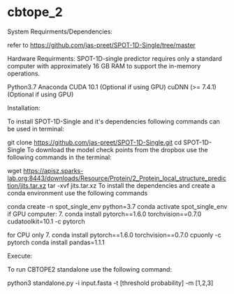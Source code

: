 # cbtope_2

System Requirments/Dependencies:

refer to https://github.com/jas-preet/SPOT-1D-Single/tree/master

Hardware Requirments: SPOT-1D-single predictor requires only a standard computer with approximately 16 GB RAM to support the in-memory operations.

Python3.7
Anaconda
CUDA 10.1 (Optional if using GPU)
cuDNN (>= 7.4.1) (Optional if using GPU)

Installation:

To install SPOT-1D-Single and it's dependencies following commands can be used in terminal:

git clone https://github.com/jas-preet/SPOT-1D-Single.git
cd SPOT-1D-Single
To download the model check points from the dropbox use the following commands in the terminal:

wget https://apisz.sparks-lab.org:8443/downloads/Resource/Protein/2_Protein_local_structure_prediction/jits.tar.xz
tar -xvf jits.tar.xz
To install the dependencies and create a conda environment use the following commands

conda create -n spot_single_env python=3.7
conda activate spot_single_env
if GPU computer: 7. conda install pytorch==1.6.0 torchvision==0.7.0 cudatoolkit=10.1 -c pytorch

for CPU only 7. conda install pytorch==1.6.0 torchvision==0.7.0 cpuonly -c pytorch
conda install pandas=1.1.1

Execute:

To run CBTOPE2 standalone use the following command:

python3 standalone.py -i input.fasta -t [threshold probability] -m [1,2,3]
